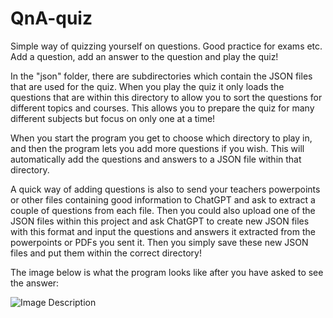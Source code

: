 # QnA-quiz

Simple way of quizzing yourself on questions. Good practice for exams etc. Add a question, add an answer to the question and play the quiz!

In the "json" folder, there are subdirectories which contain the JSON files that are used for the quiz. When you play the quiz it only loads the questions that are within this directory to allow you to sort the questions for different topics and courses. This allows you to prepare the quiz for many different subjects but focus on only one at a time!

When you start the program you get to choose which directory to play in, and then the program lets you add more questions if you wish. This will automatically add the questions and answers to a JSON file within that directory.

A quick way of adding questions is also to send your teachers powerpoints or other files containing good information to ChatGPT and ask to extract a couple of questions from each file. Then you could also upload one of the JSON files within this project and ask ChatGPT to create new JSON files with this format and input the questions and answers it extracted from the powerpoints or PDFs you sent it. Then you simply save these new JSON files and put them within the correct directory!

The image below is what the program looks like after you have asked to see the answer:

![Image Description](https://i.imgur.com/cURTJpf.png)